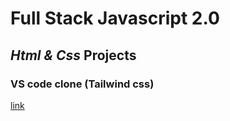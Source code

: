 # Full Stack Javascript 2.0

## _Html & Css_ Projects

 ### VS code clone (Tailwind css)

[link](./Html%20and%20Css/VS%20code%20clone%20(tailwind%20css)/Readme.md)


